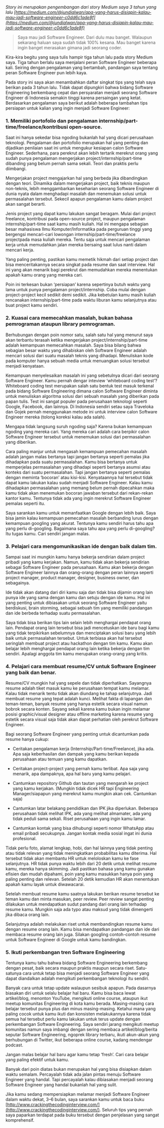 
*Story ini merupakan pengembangan dari story Medium saya 3 tahun yang lalu [https://medium.com/@jundialwan/apa-yang-harus-disiapin-kalau-mau-jadi-software-engineer-c0dd6c1ade8f](https://medium.com/@jundialwan/apa-yang-harus-disiapin-kalau-mau-jadi-software-engineer-c0dd6c1ade8f)*
> Saya mau jadi Software Engineer. Dari dulu mau banget. Walaupun sekarang haluan saya sudah tidak 100% kesana. Mau banget karena ingin banget merasakan gimana jadi seorang coder.

Kira-kira begitu yang saya tulis hampir tiga tahun lalu pada story Medium saya. Tiga tahun berlalu saya menjalani peran Software Engineer beberapa kali. Seiring dengan pengalaman yang bertambah, pandangan saya tentang peran Software Engineer pun lebih kaya.

Pada story ini saya akan menambahkan daftar singkat tips yang telah saya berikan pada 3 tahun lalu. Tidak dapat dipungkiri bahwa bidang Software Engineering berkembang cepat dan persyaratan menjadi seorang Software Engineer di Indonesia semakin tinggi karena persaingan yang ketat. Berdasarkan pengalaman saya berikut adalah beberapa tambahan tips persiapan untuk kalian yang ingin menjadi Software Engineer:

### 1. Memiliki portofolio dan pengalaman internship/part-time/freelance/kontribusi open-source.

Saat ini hanya sekedar bisa ngoding bukanlah hal yang dicari perusahaan teknologi. Pengalaman dan portofolio merupakan hal yang penting dan dijadikan penilaian saat ini untuk mengukur kesiapan calon Software Engineer. Sederhana, para perekrut akan lebih tertarik merekrut orang yang sudah punya pengalaman mengerjakan project/internship/part-time dibanding yang belum pernah sama sekali. Teori dan praktis perlu diimbangi.

Mengerjakan project mengajarkan hal yang berbeda jika dibandingkan dengan teori. Dinamika dalam mengerjakan project, baik teknis maupun non-teknis, lebih menggambarkan keseharian seorang Software Engineer di dunia nyata dalam menghadapi masalah dan menemukan solusi untuk permasalahan tersebut. Sekecil apapun pengalaman kamu dalam project akan sangat berarti.

Jenis project yang dapat kamu lakukan sangat beragam. Mulai dari project freelance, kontribusi pada open-source project, maupun pengalaman internship/part-time saat kamu masih kuliah. Hal ini mengapa sebagian besar mahasiswa Ilmu Komputer/Informatika pada perguruan tinggi yang bergengsi mencari-cari lowongan internship/part-time/freelance projectpada masa kuliah mereka. Tentu saja untuk mencari pengalaman kerja untuk memudahkan jalan mereka bersaing saat lulus nanti dalam mencari kerja.

Yang paling penting, pastikan kamu memetik hikmah dari setiap project dan bisa menceritakannya secara singkat pada resume dan saat interview. Hal ini yang akan menarik bagi perekrut dan memudahkan mereka menentukan apakah kamu orang yang mereka cari.

Poin ini terkesan bukan ‘persiapan’ karena sepertinya butuh waktu yang lama untuk punya pengalaman project/internship. Coba mulai dengan project-project kecil sedikit demi sedikit. Jika kebetulan kamu masih kuliah rencanakan internship/part-time pada waktu liburan kamu selanjutnya atau buat project kamu sendiri.

### 2. Kuasai cara memecahkan masalah, bukan bahasa pemrograman ataupun library pemrograman.

Berhubungan dengan poin nomor satu, salah satu hal yang menurut saya akan terbantu terasah ketika mengerjakan project/internship/part-time adalah kemampuan memecahkan masalah. Saya bisa bilang bahwa sebagian besar waktu yang dihabiskan oleh Software Engineer adalah mencari solusi dari suatu masalah teknis yang dihadapi. Menuliskan kode pada komputer hanya sebuah media untuk menuangkan solusi tersebut menjadi kenyataan.

Kemampuan menyelesaikan masalah ini yang sebetulnya dicari dari seorang Software Engineer. Kamu pernah dengar inteview ‘whiteboard coding test’? Whiteboard coding test merupakan salah satu bentuk test masuk terkenal pada bidang Software Engineering dimana calon Software Engineer diminta untuk menuliskan algoritma solusi dari sebuah masalah yang diberikan pada papan tulis. Test ini sangat populer pada perusahaan teknologi seperti Google, Facebook, dan lainnya. Di Indonesia sendiri setau saya Traveloka dan Gojek pernah menggunakan metode ini untuk interview calon Software Engineer mereka (tolong koreksi kalau ada salah).

Mengapa tidak langsung suruh ngoding saja? Karena bukan kemampuan ngoding yang mereka cari. Yang mereka cari adalah cara berpikir calon Software Engineer tersebut untuk menemukan solusi dari permasalahan yang diberikan.

Cara paling manjur untuk mengasah kemampuan pemecahan masalah adalah jangan malas bertanya tapi jangan bertanya seperti pemalas jika dihadapkan pada suatu permasalahan. Kamu bisa bertanya untuk memperjelas permasalahan yang dihadapi seperti bertanya asumsi atau konteks dari suatu permasalahan. Tapi jangan bertanya seperti pemalas dengan meminta ‘bocoran’ atau kisi-kisi. Kenyataannya hal tersebut tidak dapat kamu lakukan kalau sudah menjadi Software Engineer. Kalau kamu dihadapkan permasalahan yang memang belum pernah dipecahkan maka kamu tidak akan menemukan bocoran jawaban tersebut dari rekan-rekan kantor kamu. Tentunya tidak ada yang ingin merekrut Software Engineer pemalas seperti itu.

Saya sarankan kamu untuk memanfaatkan Google dengan lebih baik. Saya bisa jamin kalau kemampuan pemecahan masalah berbanding lurus dengan kemampuan googling yang akurat. Tentunya kamu sendiri harus tahu apa yang perlu di-googling. Bagaimana saya tahu apa yang perlu di-googling? Itu tugas kamu. Cari sendiri jangan malas.

### 3. Pelajari cara mengomunikasikan ide dengan baik dalam tim.

Sampai saat ini mungkin kamu hanya bekerja sendirian dalam project pribadi yang kamu kerjakan. Namun, kamu tidak akan bekerja sendirian sebagai Software Engineer pada perusahaan. Kamu akan bekerja dengan Software Engineer lainnya dan orang-orang dengan peran lainnya seperti project manager, product manager, designer, business owner, dan sebagainya.

Ide tidak akan datang dari diri kamu saja dan tidak bisa dijamin orang lain punya ide yang sama dengan kamu dan setuju dengan ide kamu. Hal ini yang penting untuk dibiasakan untuk seorang Software Engineer yaitu berdiskusi, brain storming, sebagai sebuah tim yang memiliki pandangan dan ide berbeda terhadap suatu permasalahan.

Saya tidak bisa berikan tips lain selain lebih menghargai pendapat orang lain. Pendapat orang lain tersebut bisa jadi mencetuskan ide baru bagi kamu yang tidak terpikirkan sebelumnya dan menciptakan solusi baru yang lebih baik untuk permasalahan tersebut. Untuk terbiasa akan hal tersebut seringlah membuat project atau hackathon dengan tim kamu. Kamu akan belajar lebih menghargai pendapat orang lain ketika bekerja dengan tim sendiri. Apalagi anggota tim kamu merupakan orang-orang yang kritis.

### 4. Pelajari cara membuat resume/CV untuk Software Engineer yang baik dan benar.

Resume/CV mungkin hal yang sepele dan tidak diperhatikan. Sayangnya resume adalah tiket masuk kamu ke perusahaan tempat kamu melamar. Kalau tidak menarik tentu tidak akan diundang ke tahap selanjutnya. Jadi membuat resume yang tepat adalah kunci. Melihat fakta di lapangan dan teman-teman, banyak resume yang hanya estetik secara visual namun bobrok secara konten. Sayang sekali karena kamu bukan ingin melamar posisi graphic/visual designer atau offline marketing karena resume yang estetik secara visual saja tidak akan dapat perhatian oleh perekrut Software Engineer.

Bagi seorang Software Engineer yang penting untuk dicantumkan pada resume hanya cukup:

* Ceritakan pengalaman kerja (Internship/Part-time/Freelance), jika ada. Apa saja keberhasilan dan dampak yang kamu berikan kepada perusahaan atau temuan yang kamu dapatkan.

* Ceritakan project-project yang pernah kamu terlibat. Apa saja yang menarik, apa dampaknya, apa hal baru yang kamu pelajari.

* Cantumkan repository Github dan tautan yang mengarah ke project yang kamu kerjakan. (Mungkin tidak dicek HR tapi Engineering Manager/siapapun yang merekrut kamu mungkin akan cek. Cantumkan saja)

* Cantumkan latar belakang pendidikan dan IPK jika diperlukan. Beberapa perusahaan tidak melihat IPK, ada yang melihat almamater, ada yang tidak peduli sama sekali. Riset perusahaan yang ingin kamu lamar.

* Cantumkan kontak yang bisa dihubungi seperti nomor WhatsApp atau email pribadi secukupnya. Jangan kontak media sosial ingat ini dunia profesional.

Tidak perlu foto, alamat lengkap, hobi, dan hal lainnya yang tidak penting atau tidak relevan yang tidak meningkatkan probabilitas kamu diterima. Hal tersebut tidak akan membantu HR untuk meloloskan kamu ke fase selanjutnya. HR tidak punya waktu lebih dari 20 detik untuk melihat resume kamu, mereka hanya skimming. Jadi pastikan bahasa yang kamu gunakan efisien dan mudah dipahami, poin yang kamu masukkan hanya poin yang paling penting dan relevan. Setelah 20 detik kemudian HR akan menentukan apakah kamu layak untuk diwawacarai.

Setelah membuat resume kamu saatnya lakukan berikan resume tersebut ke teman kamu dan minta masukan, peer review. Peer review sangat penting dilakukan untuk mendapatkan sudut pandang dari orang lain terhadap resume kamu. Mungkin saja ada typo atau maksud yang tidak dimengerti jika dibaca orang lain.

Selanjutnya adalah melakukan riset untuk membandingkan resume kamu dengan resume orang lain. Kamu bisa mendapatkan pandangan dan ide dari membaca resume orang lain juga. Silakan googling contoh-contoh resume untuk Software Engineer di Google untuk kamu bandingkan.

### 5. Ikuti perkembangan tren Software Engineering

Tentunya kamu tahu bahwa bidang Software Engineering berkembang dengan pesat, baik secara maupun praktis maupun secara riset. Satu-satunya cara untuk tetap bisa menjadi seorang Software Engineer yang dapat diandalkan adalah mengikuti perkembangan teknologi itu sendiri.

Banyak cara untuk tetap update walaupun sesibuk apapun. Pada dasarnya biasakan diri untuk selalu belajar hal baru. Kamu bisa baca lewat artikel/blog, menonton YouTube, mengikuti online course, ataupun ikut meetup komunitas Engineering di kota kamu berada. Masing-masing cara belajar tersebut punya plus dan minus masing-masing. Ketahui mana yang paling cocok untuk kamu ikuti dan konsisten melakukannya karena tidak semua hal tersebut perlu kamu lakukan untuk terus update dengan perkembangan Software Engineering. Saya sendiri jarang mengikuti meetup komunitas namun saya imbangi dengan sering membaca artikel/blog/berita seputar Software Engineering, ngoprek library terbaru, ikuti akun-akun yang berhubungan di Twitter, ikut beberapa online course, kadang mendengar podcast.

Jangan malas belajar hal baru agar kamu tetap ‘fresh’. Cari cara belajar yang paling efektif untuk kamu.

Banyak dari poin diatas bukan merupakan hal yang bisa disiapkan dalam waktu semalam. Percayalah tidak ada jalan pintas menuju Software Engineer yang handal. Tapi percayalah kalau dibiasakan menjadi seorang Software Engineer yang handal bukanlah hal yang sulit.

Jika kamu sedang mempersiapkan melamar menjadi Software Engineer dalam waktu dekat, 3–6 bulan, saya sarankan kamu untuk baca buku [http://www.crackingthecodinginterview.com/](http://www.crackingthecodinginterview.com/). Seluruh tips yang pernah saya paparkan terdapat pada buku tersebut dengan penjelasan yang sangat komprehensif.
